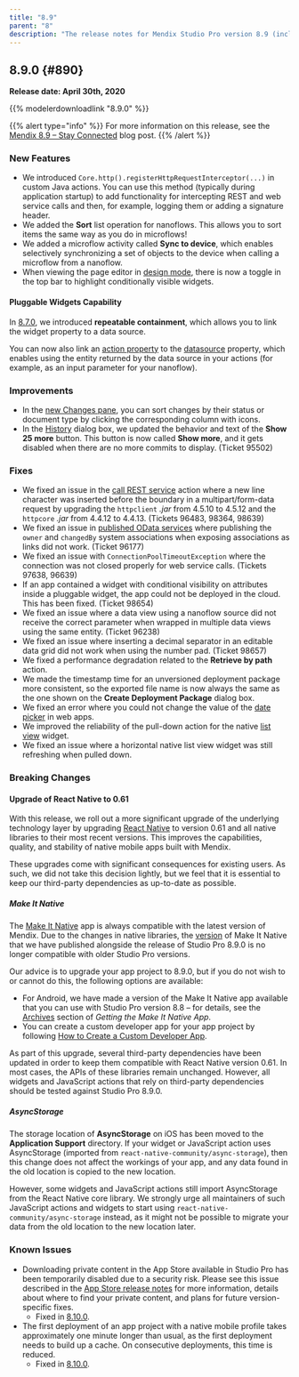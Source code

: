 ```yaml
---
title: "8.9"
parent: "8"
description: "The release notes for Mendix Studio Pro version 8.9 (including all patches) with details on new features, bug fixes, and known issues."
---
```


## 8.9.0 {#890}

**Release date: April 30th, 2020**

{{% modelerdownloadlink "8.9.0" %}}

{{% alert type="info" %}}
For more information on this release, see the [Mendix 8.9 – Stay Connected](https://www.mendix.com/blog/mendix-8-9-stay-connected/) blog post.
{{% /alert %}}

### New Features

* We introduced `Core.http().registerHttpRequestInterceptor(...)` in custom Java actions. You can use this method (typically during application startup) to add functionality for intercepting REST and web service calls and then, for example, logging them or adding a signature header.
* We added the **Sort** list operation for nanoflows. This allows you to sort items the same way as you do in microflows!
* We added a microflow activity called **Sync to device**, which enables selectively synchronizing a set of objects to the device when calling a microflow from a nanoflow.
* When viewing the page editor in [design mode](/refguide8/page#design-mode), there is now a toggle in the top bar to highlight conditionally visible widgets.

#### Pluggable Widgets Capability

In [8.7.0](8.7#capability), we introduced **repeatable containment**, which allows you to link the widget property to a data source.

You can now also link an [action property](/apidocs-mxsdk/apidocs/property-types-pluggable-widgets-8#action) to the [datasource](/apidocs-mxsdk/apidocs/property-types-pluggable-widgets-8#datasource) property, which enables using the entity returned by the data source in your actions (for example, as an input parameter for your nanoflow).

### Improvements

* In the [new Changes pane](/refguide8/preferences-dialog#new-changes), you can sort changes by their status or document type by clicking the corresponding column with icons. 
* In the [History](/refguide8/history-dialog) dialog box, we updated the behavior and text of the **Show 25 more** button. This button is now called **Show more**, and it gets disabled when there are no more commits to display. (Ticket 95502)

### Fixes

* We fixed an issue in the [call REST service](/refguide8/call-rest-action) action where a new line character was inserted before the boundary in a multipart/form-data request by upgrading the `httpclient` *.jar* from 4.5.10 to 4.5.12 and the `httpcore` *.jar* from 4.4.12 to 4.4.13. (Tickets 96483, 98364, 98639)
* We fixed an issue in [published OData services](/refguide8/published-odata-services) where publishing the `owner` and `changedBy` system associations when exposing associations as links did not work. (Ticket 96177)
* We fixed an issue with `ConnectionPoolTimeoutException` where the connection was not closed properly for web service calls. (Tickets 97638, 96639)
* If an app contained a widget with conditional visibility on attributes inside a pluggable widget, the app could not be deployed in the cloud. This has been fixed. (Ticket 98654)
* We fixed an issue where a data view using a nanoflow source did not receive the correct parameter when wrapped in multiple data views using the same entity. (Ticket 96238)
* We fixed an issue where inserting a decimal separator in an editable data grid did not work when using the number pad. (Ticket 98657)
* We fixed a performance degradation related to the **Retrieve by path** action.
* We made the timestamp time for an unversioned deployment package more consistent, so the exported file name is now always the same as the one shown on the **Create Deployment Package** dialog box.
* We fixed an error where you could not change the value of the [date picker](/refguide8/date-picker) in web apps.
* We improved the reliability of the pull-down action for the native [list view](/refguide8/native-styling-refguide#list-view) widget.
* We fixed an issue where a horizontal native list view widget was still refreshing when pulled down.

### Breaking Changes

#### Upgrade of React Native to 0.61

With this release, we roll out a more significant upgrade of the underlying technology layer by upgrading [React Native](https://reactnative.dev/) to version 0.61 and all native libraries to their most recent versions. This improves the capabilities, quality, and stability of native mobile apps built with Mendix.

These upgrades come with significant consequences for existing users. As such, we did not take this decision lightly, but we feel that it is essential to keep our third-party dependencies as up-to-date as possible.

##### Make It Native

The [Make It Native](/refguide8/getting-the-make-it-native-app) app is always compatible with the latest version of Mendix. Due to the changes in native libraries, the [version](/releasenotes/mobile/make-it-native-app#two-zero-zero) of Make It Native that we have published alongside the release of Studio Pro 8.9.0 is no longer compatible with older Studio Pro versions.

Our advice is to upgrade your app project to 8.9.0, but if you do not wish to or cannot do this, the following options are available:

* For Android, we have made a version of the Make It Native app available that you can use with Studio Pro version 8.8 – for details, see the [Archives](/refguide8/getting-the-make-it-native-app#archives) section of *Getting the Make It Native App*.
* You can create a custom developer app for your app project by following [How to Create a Custom Developer App](/howto8/mobile/how-to-devapps).

As part of this upgrade, several third-party dependencies have been updated in order to keep them compatible with React Native version 0.61. In most cases, the APIs of these libraries remain unchanged. However, all widgets and JavaScript actions that rely on third-party dependencies should be tested against Studio Pro 8.9.0.

##### AsyncStorage

The storage location of **AsyncStorage** on iOS has been moved to the **Application Support** directory. If your widget or JavaScript action uses AsyncStorage (imported from `react-native-community/async-storage`), then this change does not affect the workings of your app, and any data found in the old location is copied to the new location.

However, some widgets and JavaScript actions still import AsyncStorage from the React Native core library. We strongly urge all maintainers of such JavaScript actions and widgets to start using `react-native-community/async-storage` instead, as it might not be possible to migrate your data from the old location to the new location later.

### Known Issues

* Downloading private content in the App Store available in Studio Pro has been temporarily disabled due to a security risk. Please see this issue described in the [App Store release notes](../app-store/index#private-fix) for more information, details about where to find your private content, and plans for future version-specific fixes.
	* Fixed in [8.10.0](8.10#1400).
* The first deployment of an app project with a native mobile profile takes approximately one minute longer than usual, as the first deployment needs to build up a cache. On consecutive deployments, this time is reduced.
	* Fixed in [8.10.0](8.10#211).
